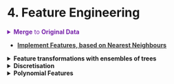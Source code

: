 # 4. Feature Engineering
 
<div style='width:1000px;margin:auto'>
<details><summary style='color:#72A;'><b>Merge</b> to <b>Original Data</b></summary>
<p>
~~~python
# Bin the age data
train = train.merge(cash_by_client, on = 'SK_ID_CURR', how = 'left')
test = test.merge(cash_by_client, on = 'SK_ID_CURR', how = 'left')
~~~
</p>
</details>

<ul>
<li><a href="file:///media/mosaab/Volume/Personal/Development/Courses%20Docs/How%20to%20win%20a%20Data%20Science%20Competition/compute_KNN_features.html#The-task"><b><span style='color:#333'>Implement Features, based on Nearest Neighbours</span></b></a> </li>
</ul>

<details><summary><b>Feature transformations with ensembles of trees</b></summary>
<p>
<p><a href="https://scikit-learn.org/stable/auto_examples/ensemble/plot_feature_transformation.html"><b>Example Sklearn</b> (Important)</a> </p>
</p>
</details>

<details><summary><b>Discretisation</b></summary><p>

<details><summary><b>Unsupervised</b></summary><p>
<details><summary><b>Equal-Width</b></summary><p>
<p><a href="file:///media/mosaab/Volume/Personal/Development/Courses%20Docs/Feature%20Engineering%20for%20Machine%20Learning/0_code/Section-08-Discretisation/08.01-Equal-width-discretisation.html#Discretisation"><b>Pandas & Sklearn & Feature-Engine</b></a> </p>

<blockquote><p>
Equal width discretisation divides the scope of possible values into N bins of the same width.
$$Width = \frac{max - min}{N}$$
</p></blockquote>
</p></details>
<details><summary><b>Equal-Frequency</b></summary><p>
<p><a href="file:///media/mosaab/Volume/Personal/Development/Courses%20Docs/Feature%20Engineering%20for%20Machine%20Learning/0_code/Section-08-Discretisation/08.02-Equal-frequency-discretisation.html#Equal-frequency-discretisation"><b>Pandas & Sklearn & Feature-Engine</b></a> </p>

<blockquote><p>
Divides the range based on quantiles.
</p></blockquote>
</p></details>
<details><summary><b>K-means</b></summary><p>
<p><a href="file:///media/mosaab/Volume/Personal/Development/Courses%20Docs/Feature%20Engineering%20for%20Machine%20Learning/0_code/Section-08-Discretisation/08.03-Discretisation-with-kmeans.html#Discretisation-with-k-means-clustering"><b>Sklearn</b></a> </p>

<blockquote><p>
This method consists in applying k-means clustering to the continuous variable.
</p></blockquote>
</p></details>
<a href="file:///media/mosaab/Volume/Personal/Development/Courses%20Docs/Feature%20Engineering%20for%20Machine%20Learning/0_code/Section-08-Discretisation/08.04-Discretisation-plus-Encoding.html#Discretisation-plus-Encoding"><b>Applying Cat Encoders on Discretised Features</b></a>
</p></details>

<details><summary><b>Supervised</b></summary><p>

<details><summary><b>Decision Tree</b></summary><p>
<p><a href="file:///media/mosaab/Volume/Personal/Development/Courses%20Docs/Feature%20Engineering%20for%20Machine%20Learning/0_code/Section-08-Discretisation/08.05-Discretisation-using-Decision-Trees.html#Discretisation-with-Decision-Trees"><b>Sklearn</b></a> </p>

<p><a href="file:///media/mosaab/Volume/Personal/Development/Courses%20Docs/Feature%20Engineering%20for%20Machine%20Learning/0_code/Section-08-Discretisation/08.06-Discretisation-using-Decision-Trees-and-Feature-Engine.html#Discretisation-with-Decision-Trees-using-Feature-Engine"><b>Feature-Engine</b></a> </p>

<blockquote><p>
Decision tree creates a discrete output, which values are the predictions at each of its n leaves, and which it's monotonic to the target variable.
</p></blockquote>
</p></details>

</p></details>

<details><summary><b>Domain-Knowledge</b></summary><p>
<p><a href="file:///media/mosaab/Volume/Personal/Development/Courses%20Docs/Feature%20Engineering%20for%20Machine%20Learning/0_code/Section-08-Discretisation/08.07-Domain-knowledge-discretisation.html#Domain-knowledge-discretisation"><b>Notebook</b></a> </p>

</p></details>

</p></details><details><summary><b>Polynomial Features</b></summary><p>

<details><summary><b>Core Code</b></summary>
<p>
~~~python
from sklearn.preprocessing import PolynomialFeatures

# Make a new dataframe for polynomial features
poly_features = app_train[['EXT_SOURCE_1', 'EXT_SOURCE_2', 'EXT_SOURCE_3', 'DAYS_BIRTH', 'TARGET']]
poly_features_test = app_test[['EXT_SOURCE_1', 'EXT_SOURCE_2', 'EXT_SOURCE_3', 'DAYS_BIRTH']]
                         
# Create the polynomial object with specified degree
poly_transformer = PolynomialFeatures(degree = 3)
# Train the polynomial features
poly_transformer.fit(poly_features)

# Transform the features
poly_features = poly_transformer.transform(poly_features)
poly_features_test = poly_transformer.transform(poly_features_test)
print('Polynomial Features shape: ', poly_features.shape)

<h4><h4><h4> Result <h4><h4><h4>##
Polynomial Features shape:  (307511, 35)
~~~
</p>
</details>


<details><summary>See <b>Features name</b></summary>
<p>
~~~python
## Get the name of the features
poly_transformer.get_feature_names(input_features = ['EXT_SOURCE_1', 'EXT_SOURCE_2', 'EXT_SOURCE_3', 'DAYS_BIRTH'])[:15]

####### Result
['1',
 'EXT_SOURCE_1',
 'EXT_SOURCE_2',
 'EXT_SOURCE_3',
 'DAYS_BIRTH',
 'EXT_SOURCE_1^2',
 'EXT_SOURCE_1 EXT_SOURCE_2',
 'EXT_SOURCE_1 EXT_SOURCE_3',
 'EXT_SOURCE_1 DAYS_BIRTH',
 'EXT_SOURCE_2^2',
 'EXT_SOURCE_2 EXT_SOURCE_3',
 'EXT_SOURCE_2 DAYS_BIRTH',
 'EXT_SOURCE_3^2',
 'EXT_SOURCE_3 DAYS_BIRTH',
 'DAYS_BIRTH^2']
~~~
</p>
</details>

<details><summary><b>See if the NEW features are corrleated with TARGET or not</b></summary><p>
~~~python
# Create a dataframe of the features 
poly_features = pd.DataFrame(poly_features, 
                             columns = poly_transformer.get_feature_names(['EXT_SOURCE_1', 'EXT_SOURCE_2', 
                                                                           'EXT_SOURCE_3', 'DAYS_BIRTH']))

# Add in the target
poly_features['TARGET'] = poly_target

# Find the correlations with the target
poly_corrs = poly_features.corr()['TARGET'].sort_values()

# Display most negative and most positive
print(poly_corrs.head(10))
print(poly_corrs.tail(5))

<h4><h4><h4>## Result <h4><h4><h4>#
EXT_SOURCE_2 EXT_SOURCE_3                -0.193939
EXT_SOURCE_1 EXT_SOURCE_2 EXT_SOURCE_3   -0.189605
EXT_SOURCE_2 EXT_SOURCE_3 DAYS_BIRTH     -0.181283
EXT_SOURCE_2^2 EXT_SOURCE_3              -0.176428
EXT_SOURCE_2 EXT_SOURCE_3^2              -0.172282
EXT_SOURCE_1 EXT_SOURCE_2                -0.166625
EXT_SOURCE_1 EXT_SOURCE_3                -0.164065
EXT_SOURCE_2                             -0.160295
EXT_SOURCE_2 DAYS_BIRTH                  -0.156873
EXT_SOURCE_1 EXT_SOURCE_2^2              -0.156867
Name: TARGET, dtype: float64

DAYS_BIRTH     -0.078239
DAYS_BIRTH^2   -0.076672
DAYS_BIRTH^3   -0.074273
TARGET          1.000000
1                    NaN
Name: TARGET, dtype: float64
~~~
</p></details>


<details><summary>Add the <b>new</b> features to the <b>main</b> dataframe</summary><p>
~~~python
# Put test features into dataframe
poly_features_test = pd.DataFrame(poly_features_test, 
                                  columns = poly_transformer.get_feature_names(['EXT_SOURCE_1', 'EXT_SOURCE_2', 'EXT_SOURCE_3', 'DAYS_BIRTH']))

# Merge polynomial features into training dataframe
poly_features['SK_ID_CURR'] = app_train['SK_ID_CURR']
app_train_poly = app_train.merge(poly_features, on = 'SK_ID_CURR', how = 'left')

# Merge polnomial features into testing dataframe
poly_features_test['SK_ID_CURR'] = app_test['SK_ID_CURR']
app_test_poly = app_test.merge(poly_features_test, on = 'SK_ID_CURR', how = 'left')

# Align the dataframes
app_train_poly, app_test_poly = app_train_poly.align(app_test_poly, join = 'inner', axis = 1)

# Print out the new shapes
print('Training data with polynomial features shape: ', app_train_poly.shape)
print('Testing data with polynomial features shape:  ', app_test_poly.shape)

###### Result
Training data with polynomial features shape:  (307511, 275)
Testing data with polynomial features shape:   (48744, 275)
~~~
</p></details>
</p></details><details><summary><b>Numeric Aggregation</b> [count, min, max, mean, sum]</summary><p>
~~~python
def agg_numeric(df, group_var, df_name):
    """Aggregates the numeric values in a dataframe. This can
    be used to create features for each instance of the grouping variable.
    
    Parameters
    --------
        df (dataframe): 
            the dataframe to calculate the statistics on
        group_var (string): 
            the variable by which to group df
        df_name (string): 
            the variable used to rename the columns
        
    Return
    --------
        agg (dataframe): 
            a dataframe with the statistics aggregated for 
            all numeric columns. Each instance of the grouping variable will have 
            the statistics (mean, min, max, sum; currently supported) calculated. 
            The columns are also renamed to keep track of features created.
    
    """
    # Remove id variables other than grouping variable
    for col in df:
        if col != group_var and 'SK_ID' in col:
            df = df.drop(columns = col)
            
    group_ids = df[group_var]
    numeric_df = df.select_dtypes('number')
    numeric_df[group_var] = group_ids

    # Group by the specified variable and calculate the statistics
    agg = numeric_df.groupby(group_var).agg(['count', 'mean', 'max', 'min', 'sum']).reset_index()

    # Need to create new column names
    columns = [group_var]

    # Iterate through the variables names
    for var in agg.columns.levels[0]:
        # Skip the grouping variable
        if var != group_var:
            # Iterate through the stat names
            for stat in agg.columns.levels[1][:-1]:
                # Make a new column name for the variable and stat
                columns.append('%s_%s_%s' % (df_name, var, stat))

    agg.columns = columns
    
    # Remove the columns with all redundant values
    _, idx = np.unique(agg, axis = 1, return_index=True)
    agg = agg.iloc[:, idx]
    
    return agg
    
###### To use it
bureau_agg_new = agg_numeric(bureau.drop(columns = ['SK_ID_BUREAU']), group_var = 'SK_ID_CURR', df_name = 'bureau')
bureau_agg_new.head()
~~~
</p></details><details><summary><b>Categorical Aggregation</b> [_count_, _norm_count_]</summary><p>
~~~python
def count_categorical(df, group_var, df_name):
    """Computes counts and normalized counts for each observation
    of `group_var` of each unique category in every categorical variable
    
    Parameters
    --------
    df : dataframe 
        The dataframe to calculate the value counts for.
        
    group_var : string
        The variable by which to group the dataframe. For each unique
        value of this variable, the final dataframe will have one row
        
    df_name : string
        Variable added to the front of column names to keep track of columns

    
    Return
    --------
    categorical : dataframe
        A dataframe with counts and normalized counts of each unique category in every categorical variable
        with one row for every unique value of the `group_var`.
        
    """
    
    # Select the categorical columns
    categorical = pd.get_dummies(df.select_dtypes('category'))

    # Make sure to put the identifying id on the column
    categorical[group_var] = df[group_var]

    # Groupby the group var and calculate the sum and mean
    categorical = categorical.groupby(group_var).agg(['sum', 'mean'])
    
    column_names = []
    
    # Iterate through the columns in level 0
    for var in categorical.columns.levels[0]:
        # Iterate through the stats in level 1
        for stat in ['count', 'norm_count']:
            # Make a new column name
            column_names.append('%s_%s_%s' % (df_name, var, stat))
    
    categorical.columns = column_names
    
    # Remove duplicate columns by values
    _, idx = np.unique(categorical, axis = 1, return_index = True)
    categorical = categorical.iloc[:, idx]
    
    return categorical
bureau_counts = count_categorical(bureau, group_var = 'SK_ID_CURR', df_name = 'bureau')
bureau_counts.head()
~~~
</p>
</details><details><summary><b>Aggregation</b> b/w 2 datasets having 2 <b>Different IDs</b></summary><p>
~~~python
def aggregate_client(df, group_vars, df_names):
    """Aggregate a dataframe with data at the loan level 
    at the client level
    
    Args:
        df (dataframe): data at the loan level
        group_vars (list of two strings): grouping variables for the loan 
        and then the client (example ['SK_ID_PREV', 'SK_ID_CURR'])
        names (list of two strings): names to call the resulting columns
        (example ['cash', 'client'])
        
    Returns:
        df_client (dataframe): aggregated numeric stats at the client level. 
        Each client will have a single row with all the numeric data aggregated
    """
    
    # Aggregate the numeric columns
    df_agg = agg_numeric(df, parent_var = group_vars[0], df_name = df_names[0])
    
    # If there are categorical variables
    if any(df.dtypes == 'category'):
    
        # Count the categorical columns
        df_counts = agg_categorical(df, parent_var = group_vars[0], df_name = df_names[0])

        # Merge the numeric and categorical
        df_by_loan = df_counts.merge(df_agg, on = group_vars[0], how = 'outer')

        gc.enable()
        del df_agg, df_counts
        gc.collect()

        # Merge to get the client id in dataframe
        df_by_loan = df_by_loan.merge(df[[group_vars[0], group_vars[1]]], on = group_vars[0], how = 'left')

        # Remove the loan id
        df_by_loan = df_by_loan.drop(columns = [group_vars[0]])

        # Aggregate numeric stats by column
        df_by_client = agg_numeric(df_by_loan, parent_var = group_vars[1], df_name = df_names[1])

        
    # No categorical variables
    else:
        # Merge to get the client id in dataframe
        df_by_loan = df_agg.merge(df[[group_vars[0], group_vars[1]]], on = group_vars[0], how = 'left')
        
        gc.enable()
        del df_agg
        gc.collect()
        
        # Remove the loan id
        df_by_loan = df_by_loan.drop(columns = [group_vars[0]])
        
        # Aggregate numeric stats by column
        df_by_client = agg_numeric(df_by_loan, parent_var = group_vars[1], df_name = df_names[1])
        
    # Memory management
    gc.enable()
    del df, df_by_loan
    gc.collect()

    return df_by_client
    
<h4>## Calling the Function <h4><h4>#
cash_by_client = aggregate_client(cash, group_vars = ['SK_ID_PREV', 'SK_ID_CURR'], df_names = ['cash', 'client'])
~~~

</p></details><details><summary><b>Date Features</b></summary><p>
<ul><li><a href="file:///media/mosaab/Volume/Personal/Development/Courses%20Docs/Feature%20Engineering%20for%20Machine%20Learning/0_code/Section-12-Engineering-Date-Time/12.01_Engineering_dates.html#Engineering-Dates"><b>Date Features</b></a></li>

<li><a href="file:///media/mosaab/Volume/Personal/Development/Courses%20Docs/Feature%20Engineering%20for%20Machine%20Learning/0_code/Section-12-Engineering-Date-Time/12.02_Engineering_time.html#Engineering-Time"><b>Time Features</b></a></li></ul>

```
# Import add_datepart function
from fastai.tabular import add_datepart

# Put in the dataframe and name of date column
add_datepart(df_raw, 'saledate')
```

</p></details><details><summary><b>Automated</b> Feature Engineering <b>(Featuretools)</b></summary><p>

<details><summary>Convert limited <b>discrete nums</b> into <b>Booleans</b> using <b>FeatureTools</b></summary><p>
~~~python
app_types = {}

# Iterate through the columns and record the Boolean columns
for col in app_train:
    # If column is a number with only two values, encode it as a Boolean
    if (app_train[col].dtype != 'object') and (len(app_train[col].unique()) <= 2):
        app_types[col] = ft.variable_types.Boolean

print('Number of boolean variables: ', len(app_types))
~~~
</p>
</details>

<details><summary><b>1. Entities & EntitySet</b></summary><p>
~~~python
import featuretools as tf

es = ft.EntitySet(id = 'clients')

es = es.entity_from_dataframe(entity_id = 'loans', dataframe = loans, 
                              variable_types = {'repaid': ft.variable_types.Categorical},
                              index = 'loan_id', 
                              time_index = 'loan_start')


# Entities with a unique index
es = es.entity_from_dataframe(entity_id = 'app', dataframe = app, index = 'SK_ID_CURR')

# Entities that do not have a unique index
es = es.entity_from_dataframe(entity_id = 'bureau_balance', dataframe = bureau_balance, 
                              make_index = True, index = 'bureaubalance_index')
~~~
</p></details>

<details><summary><b>1.2 Entities & EntitySet for DataFrame with 2 Ids</b></summary><p>
```
import featuretools as tf

# Create and entity set 'es'
es = ft.EntitySet(id='sales')  ## --> "sales" is made-up name.

# Adding a dataframe
es.entity_from_dataframe(entity_id='bigmart',
                         dataframe=df,
                         index='id')   ## --> Actual column name in your dataframe
# Realize the second id
es.normalize_entity(base_entity_id='bigmart',
                    new_entity_id='outlet',
                    index='Outlet_Identifier',
                    additional_variables=['Outlet_Establishment_Year',
                                          'Outlet_Size', 
                                          'Outlet_Location_Type',
                                          'Outlet_Type'])

print(es)
```
</p></details>

<details><summary><b>2. Table Relationships</b></summary><p>
~~~python
# Relationship between app and bureau
r_app_bureau = ft.Relationship(es['app']['SK_ID_CURR'], es['bureau']['SK_ID_CURR'])

# Relationship between bureau and bureau balance
r_bureau_balance = ft.Relationship(es['bureau']['SK_ID_BUREAU'], es['bureau_balance']['SK_ID_BUREAU'])

# Add in the defined relationships
es = es.add_relationships([r_app_bureau, r_bureau_balance, r_app_previous,
                           r_previous_cash, r_previous_installments, r_previous_credit])
# Print out the EntitySet
es

####### RESULT ###
Entityset: clients
  Entities:
    app [Rows: 2002, Columns: 123]
    bureau [Rows: 1001, Columns: 17]
    previous [Rows: 1001, Columns: 37]
    bureau_balance [Rows: 1001, Columns: 4]
    cash [Rows: 1001, Columns: 9]
    installments [Rows: 1001, Columns: 9]
    credit [Rows: 1001, Columns: 24]
  Relationships:
    bureau.SK_ID_CURR -> app.SK_ID_CURR
    bureau_balance.SK_ID_BUREAU -> bureau.SK_ID_BUREAU
    previous.SK_ID_CURR -> app.SK_ID_CURR
    cash.SK_ID_PREV -> previous.SK_ID_PREV
    installments.SK_ID_PREV -> previous.SK_ID_PREV
    credit.SK_ID_PREV -> previous.SK_ID_PREV
~~~
</p></details>

<details><summary><b>3. Feature Primitives</b></summary><p>
~~~python
# List the primitives in a dataframe
primitives = ft.list_primitives()
pd.options.display.max_colwidth = 100
primitives[primitives['type'] == 'aggregation'].head(10)
primitives[primitives['type'] == 'transform'].head(10)

~~~
</p></details>

<details><summary><b>4. Deep Feature Synthesis</b></summary><p>
~~~python
### Know the features names before performing them ##
# Default primitives from featuretools
default_agg_primitives =  ["sum", "std", "max", "skew", "min", "mean", "count", "percent_true", "num_unique", "mode"]
default_trans_primitives =  ["day", "year", "month", "weekday", "haversine", "numwords", "characters"]

# DFS with specified primitives
# target_entity is nothing but the entity ID for which we wish to create new features (in this case, it is the entity ‘app’).
# The parameter max_depth controls the complexity of the features being generated by stacking the primitives.
feature_names = ft.dfs(entityset = es, target_entity = 'app',
                       trans_primitives = default_trans_primitives,
                       agg_primitives=default_agg_primitives, 
                       max_depth = 2, features_only=True)

print('%d Total Features' % len(feature_names))
~~~
~~~python
# DFS with default primitives
feature_matrix, feature_names = ft.dfs(entityset = es, target_entity = 'app',
                                       trans_primitives = default_trans_primitives,
                                       agg_primitives=default_agg_primitives, 
                                        max_depth = 2, features_only=False, verbose = True)

pd.options.display.max_columns = 1700
feature_matrix.head(10)
~~~
~~~python
# Perform deep feature synthesis without specifying primitives
features, feature_names = ft.dfs(entityset=es, target_entity='clients', 
                                 max_depth = 2)
~~~
</p></details>

<details><summary><b>4.1 DFS</b> using <b>chunk_size</b></summary><p>
<p><a href="https://docs.featuretools.com/guides/performance.html#adjust-chunk-size"><b>Know More</b></a> </p>
~~~python
time_features, time_feature_names = ft.dfs(entityset = es, target_entity = 'app_train', 
                                           trans_primitives = ['cum_sum', 'time_since_previous'], max_depth = 2,
                                           agg_primitives = ['trend'] ,
                                           features_only = False, verbose = True,
                                           chunk_size = len(app_train),
                                           ignore_entities = ['app_test'])
~~~
</p>
</details>

<details><summary><b>4.2</b> Using <b>Interesting Values</b></summary><p>
<p><a href="https://docs.featuretools.com/guides/tuning_dfs.html#add-interesting-values-to-variables"><b>Know More</b></a> </p>
~~~python
time_features, time_feature_names = ft.dfs(entityset = es, target_entity = 'app_train', 
                                           trans_primitives = ['cum_sum', 'time_since_previous'], max_depth = 2,
                                           agg_primitives = ['trend'] ,
                                           features_only = False, verbose = True,
                                           chunk_size = len(app_train),
                                           ignore_entities = ['app_test'])
~~~
</p>
</details>


<details><summary><b>4.3</b> Using <b>Seed Features</b></summary>
<p>
<p><a href="https://docs.featuretools.com/guides/tuning_dfs.html#using-seed-features"><b>Know More</b></a> </p>
~~~python
# Late Payment seed feature
late_payment = ft.Feature(es['installments']['installments_due_date']) < ft.Feature(es['installments']['installments_paid_date'])

# Rename the feature
late_payment = late_payment.rename("late_payment")

# DFS with seed features
seed_features, seed_feature_names = ft.dfs(entityset = es,
                                           target_entity = 'app_train',
                                           agg_primitives = ['percent_true', 'mean'],
                                           trans_primitives = [], 
                                           seed_features = [late_payment],
                                           features_only = False, verbose = True,
                                           chunk_size = len(app_train),
                                           ignore_entities = ['app_test'])
~~~
~~~python
<h4><h4>### Another Example <h4><h4><h4>#
# Create a feed representing whether the loan is past due
past_due = ft.Feature(es['bureau_balance']['STATUS']).isin(['1', '2', '3', '4', '5'])
past_due = past_due.rename("past_due")

# DFS with specified seed feature
seed_features, seed_feature_names = ft.dfs(entityset = es,
                                           target_entity = 'app_train',
                                           agg_primitives = ['percent_true', 'mean'],
                                           trans_primitives = [], 
                                           seed_features = [past_due],
                                           features_only = False, verbose = True,
                                           chunk_size = len(app_train),
                                           ignore_entities = ['app_test'])
~~~
</p>
</details>

<details><summary><b>4.4</b> Using </b>Custom Feature Primitive</b></summary>
<p>
<p><a href="https://docs.featuretools.com/automated_feature_engineering/primitives.html#defining-custom-primitives"><b>Know More</b></a> </p>
~~~python
from featuretools.variable_types import (
    Boolean, Datetime,
    DatetimeTimeIndex,
    Discrete,
    Index,
    Numeric,
    Variable,
    Id
)

from featuretools.primitives import AggregationPrimitive, make_agg_primitive
from datetime import datetime, timedelta

from collections import Counter


def normalized_mode_count(x):
    """
    Return the fraction of total observations that 
    are the most common observation. For example, 
    in an array of ['A', 'A', 'A', 'B', 'B'], the 
    function will return 0.6."""
    
    if x.mode().shape[0] == 0:
        return np.nan
            
    # Count occurence of each value
    counts = dict(Counter(x.values))
    # Find the mode
    mode = x.mode().iloc[0]
    # Divide the occurences of mode by the total occurrences
    return counts[mode] / np.sum(list(counts.values()))
    

NormalizedModeCount = make_agg_primitive(function = normalized_mode_count, 
                                         input_types = [Discrete],
                                         return_type = Numeric)

# Function from https://codereview.stackexchange.com/a/15095
def longest_repetition(x):
    """
    Returns the item with most consecutive occurrences in `x`. 
    If there are multiple items with the same number of conseqcutive occurrences,
    it will return the first one. If `x` is empty, returns None. 
    """
    
    x = x.dropna()
    
    if x.shape[0] < 1:
        return None
    
    # Set the longest element
    longest_element = current_element = None
    longest_repeats = current_repeats = 0
    
    # Iterate through the iterable
    for element in x:
        if current_element == element:
            current_repeats += 1
        else:
            current_element = element
            current_repeats = 1
        if current_repeats > longest_repeats:
            longest_repeats = current_repeats
            longest_element = current_element
            
    return longest_element

LongestSeq = make_agg_primitive(function = longest_repetition,
                                     input_types = [Discrete],
                                     return_type = Discrete)   
~~~

~~~python
def s_corr_calc(numeric1, numeric2):
    return spearmanr(numeric1, numeric2)[0]

scorr_ = make_agg_primitive(function=s_corr_calc,
                            input_types=[ft.variable_types.Numeric, ft.variable_types.Numeric],
                            return_type=ft.variable_types.Numeric)
~~~

~~~python
def p_corr_calc(numeric1, numeric2):
    return np.corrcoef(numeric1, numeric2)[0, 1]

pcorr_ = make_agg_primitive(function=p_corr_calc,
                            input_types=[ft.variable_types.Numeric, ft.variable_types.Numeric],
                            return_type=ft.variable_types.Numeric)
~~~

~~~python
# Custom primitive
def range_calc(numeric):
    return np.max(numeric)  - np.min(numeric)

range_ = make_agg_primitive(
            function=range_calc,
            input_types=[ft.variable_types.Numeric],
            return_type=ft.variable_types.Numeric)
~~~

~~~python
# DFS with custom features
custom_features, custom_feature_names = ft.dfs(entityset = es,
                                              target_entity = 'app_train',
                                              agg_primitives = [NormalizedModeCount, LongestSeq],
                                              max_depth = 2,
                                              trans_primitives = [],
                                              features_only = False, verbose = True,
                                              chunk_size = len(app_train),
                                              ignore_entities = ['app_test'])

custom_features.iloc[:, -40:].head()
~~~
</p>
</details>

<details><summary><b>5. Remove Low Inforamtion Features</b></summary><p>
<p><a href="file:///media/mosaab/Volume/Personal/Development/Courses%20Docs/Kaggle's%20Notebooks/3_Home%20Credit%20Loans/4_Tuning%20Automated%20Feature%20Engineering%20(Explo%2099027d.html#Remove-Features"><b>Know More</b></a></p>
~~~python
from featuretools import selection

# Remove low information features
feature_matrix2 = selection.remove_low_information_features(feature_matrix)
print('Removed %d features from training features'  % (feature_matrix.shape[1] - feature_matrix2.shape[1]))
~~~
</p>
</details>

</p>
</details>


<details><summary><b>Graph-based Featuers</b></summary><p>
<a href="./4_feature_engineering/Social network Graph Link Prediction - Facebook Challenge.html"><b>notebook</b></a>
</p></details>

</div>